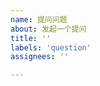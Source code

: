 ```yaml
---
name: 提问问题
about: 发起一个提问
title: ''
labels: 'question'
assignees: ''

---
```


<!-- 
  感谢你来到这里,
  在反馈前, 请确认你已经做了下面这些事情
  - 对照 releases，相关问题未在近期更新中解决
  - 搜索了已有的 issues 列表中有没相关的信息
-->

<!--

如果你要咨询如何使用等问题, 请在 https://github.com/BAKAOLC/Ritsukage-Core/discussions/new 发起 Q&A 而不要在这里提问.
如果你发现 Ritsukage-Core 存在一些问题且这些问题不能算是 bug, 请在这里详细描述.

请在下一行开始描述你的问题-->
